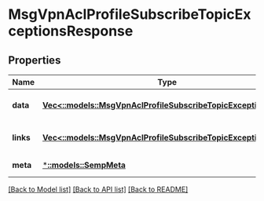 # MsgVpnAclProfileSubscribeTopicExceptionsResponse

## Properties
Name | Type | Description | Notes
------------ | ------------- | ------------- | -------------
**data** | [**Vec<::models::MsgVpnAclProfileSubscribeTopicException>**](MsgVpnAclProfileSubscribeTopicException.md) |  | [optional] [default to null]
**links** | [**Vec<::models::MsgVpnAclProfileSubscribeTopicExceptionLinks>**](MsgVpnAclProfileSubscribeTopicExceptionLinks.md) |  | [optional] [default to null]
**meta** | [***::models::SempMeta**](SempMeta.md) |  | [default to null]

[[Back to Model list]](../README.md#documentation-for-models) [[Back to API list]](../README.md#documentation-for-api-endpoints) [[Back to README]](../README.md)


